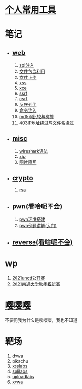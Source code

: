 # [个人常用工具](./yyy/常用工具.md)
#  笔记
+ ## [web]()
    1. [sql注入](./web/sql注入.md)
    2. [文件包含利用](./web/文件包含.md)
    3. [文件上传](./web/文件上传漏洞.md)
    4. [xss](./web/)
    5. [xxe](./web/)
    6. [ssrf](./web/)
    7. [csrf](./web/)
    8. [反序列化](./web/反序列化.md)
    9. [命令注入](./web/命令注入.md)
    10. [md5弱比较与碰撞](./web/md5.md)
    11. [403IP地址绕过与文件名绕过](./web/403IP地址绕过与文件名绕过.md)
+ ## [misc]()
    1. [wireshark语法](./misc/流量分析.md)
    2. [zip](./misc/zip.md)
    3. [图片隐写](./misc/图片隐写.md)
+ ## [crypto](./crypto/crypto.md)
    1. [rsa](./crypto/RSA.html)
+ ## pwn(看啥呢不会)
    1. [pwn环境搭建](./pwn/pwn基础/PWN环境搭建.md)
    2. [pwn例题讲解(入门)](./pwn/pwn基础/PWN例题讲解.md)
+ ## [reverse(看啥呢不会)]()
# wp
1. [2021unctf公开赛](./wp/2021unctf公开赛/README.md)
2. [2021南通大学秋季招新赛](./wp/2021南通大学秋季招新赛/README.md)
# [嘤嘤嘤](./yyy/省赛内容.md)
不要问我为什么是嘤嘤嘤，我也不知道
# 靶场
1. [dvwa](./靶场/dvwa通关.md)
2. [pikachu](./靶场/pikachu.md)
3. [xsslabs](./靶场/xss闯关.md)
4. [sqlilabs](./靶场/sqlilabs/sqlilabs.md)
5. [uploadlabs](./靶场/uploadlabs/uploadlabs.md)
6. [xvwa](./靶场/xvwa/xvwa.md)